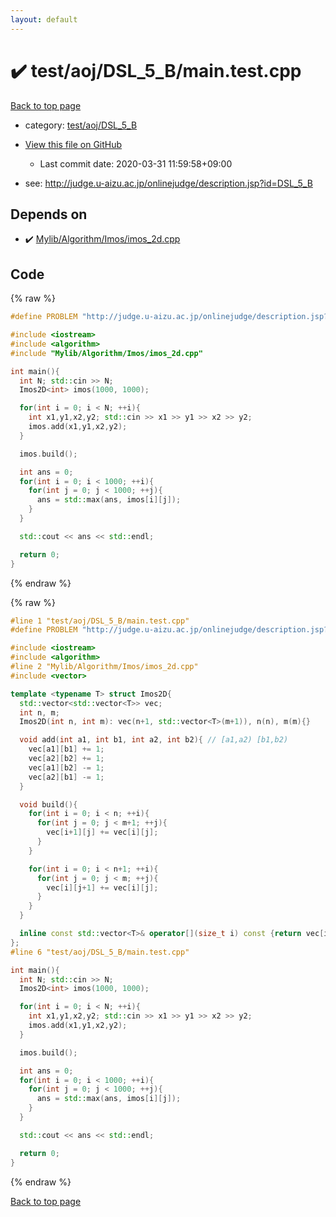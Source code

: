 ```yaml
---
layout: default
---
```


<!-- mathjax config similar to math.stackexchange -->
<script type="text/javascript" async
  src="https://cdnjs.cloudflare.com/ajax/libs/mathjax/2.7.5/MathJax.js?config=TeX-MML-AM_CHTML">
</script>
<script type="text/x-mathjax-config">
  MathJax.Hub.Config({
    TeX: { equationNumbers: { autoNumber: "AMS" }},
    tex2jax: {
      inlineMath: [ ['$','$'] ],
      processEscapes: true
    },
    "HTML-CSS": { matchFontHeight: false },
    displayAlign: "left",
    displayIndent: "2em"
  });
</script>

<script type="text/javascript" src="https://cdnjs.cloudflare.com/ajax/libs/jquery/3.4.1/jquery.min.js"></script>
<script src="https://cdn.jsdelivr.net/npm/jquery-balloon-js@1.1.2/jquery.balloon.min.js" integrity="sha256-ZEYs9VrgAeNuPvs15E39OsyOJaIkXEEt10fzxJ20+2I=" crossorigin="anonymous"></script>
<script type="text/javascript" src="../../../../assets/js/copy-button.js"></script>
<link rel="stylesheet" href="../../../../assets/css/copy-button.css" />


# :heavy_check_mark: test/aoj/DSL_5_B/main.test.cpp

<a href="../../../../index.html">Back to top page</a>

* category: <a href="../../../../index.html#09186009013fcd05167f7dbee66a64e6">test/aoj/DSL_5_B</a>
* <a href="{{ site.github.repository_url }}/blob/master/test/aoj/DSL_5_B/main.test.cpp">View this file on GitHub</a>
    - Last commit date: 2020-03-31 11:59:58+09:00


* see: <a href="http://judge.u-aizu.ac.jp/onlinejudge/description.jsp?id=DSL_5_B">http://judge.u-aizu.ac.jp/onlinejudge/description.jsp?id=DSL_5_B</a>


## Depends on

* :heavy_check_mark: <a href="../../../../library/Mylib/Algorithm/Imos/imos_2d.cpp.html">Mylib/Algorithm/Imos/imos_2d.cpp</a>


## Code

<a id="unbundled"></a>
{% raw %}
```cpp
#define PROBLEM "http://judge.u-aizu.ac.jp/onlinejudge/description.jsp?id=DSL_5_B"

#include <iostream>
#include <algorithm>
#include "Mylib/Algorithm/Imos/imos_2d.cpp"

int main(){
  int N; std::cin >> N;
  Imos2D<int> imos(1000, 1000);

  for(int i = 0; i < N; ++i){
    int x1,y1,x2,y2; std::cin >> x1 >> y1 >> x2 >> y2;
    imos.add(x1,y1,x2,y2);
  }

  imos.build();

  int ans = 0;
  for(int i = 0; i < 1000; ++i){
    for(int j = 0; j < 1000; ++j){
      ans = std::max(ans, imos[i][j]);
    }
  }

  std::cout << ans << std::endl;

  return 0;
}

```
{% endraw %}

<a id="bundled"></a>
{% raw %}
```cpp
#line 1 "test/aoj/DSL_5_B/main.test.cpp"
#define PROBLEM "http://judge.u-aizu.ac.jp/onlinejudge/description.jsp?id=DSL_5_B"

#include <iostream>
#include <algorithm>
#line 2 "Mylib/Algorithm/Imos/imos_2d.cpp"
#include <vector>

template <typename T> struct Imos2D{
  std::vector<std::vector<T>> vec;
  int n, m;
  Imos2D(int n, int m): vec(n+1, std::vector<T>(m+1)), n(n), m(m){}

  void add(int a1, int b1, int a2, int b2){ // [a1,a2) [b1,b2)
    vec[a1][b1] += 1;
    vec[a2][b2] += 1;
    vec[a1][b2] -= 1;
    vec[a2][b1] -= 1;
  }

  void build(){
    for(int i = 0; i < n; ++i){
      for(int j = 0; j < m+1; ++j){
        vec[i+1][j] += vec[i][j];
      }
    }

    for(int i = 0; i < n+1; ++i){
      for(int j = 0; j < m; ++j){
        vec[i][j+1] += vec[i][j];
      }
    }
  }

  inline const std::vector<T>& operator[](size_t i) const {return vec[i];}
};
#line 6 "test/aoj/DSL_5_B/main.test.cpp"

int main(){
  int N; std::cin >> N;
  Imos2D<int> imos(1000, 1000);

  for(int i = 0; i < N; ++i){
    int x1,y1,x2,y2; std::cin >> x1 >> y1 >> x2 >> y2;
    imos.add(x1,y1,x2,y2);
  }

  imos.build();

  int ans = 0;
  for(int i = 0; i < 1000; ++i){
    for(int j = 0; j < 1000; ++j){
      ans = std::max(ans, imos[i][j]);
    }
  }

  std::cout << ans << std::endl;

  return 0;
}

```
{% endraw %}

<a href="../../../../index.html">Back to top page</a>


